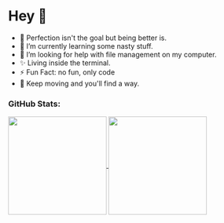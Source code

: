 # Hey 👋

- 🔭 Perfection isn't the goal but being better is.
- 🌱 I’m currently learning some nasty stuff.
- 🤝 I’m looking for help with file management on my computer.
- ✨ Living inside the terminal.
- ⚡ Fun Fact: no fun, only code
- 📧 Keep moving and you'll find a way.

### GitHub Stats:

<a href="https://github.com/Hashir-Akbar/github-readme-stats">
  <img height=200 align="center" src="https://github-readme-stats.vercel.app/api?username=Hashir-Akbar&rank_icon=github" />
</a>
<a href="https://github.com/Hashir-Akbar/convoychat">
  <img height=200 align="center" src="https://github-readme-stats.vercel.app/api/top-langs?username=Hashir-Akbar&layout=compact&langs_count=8&card_width=300" />
</a>

